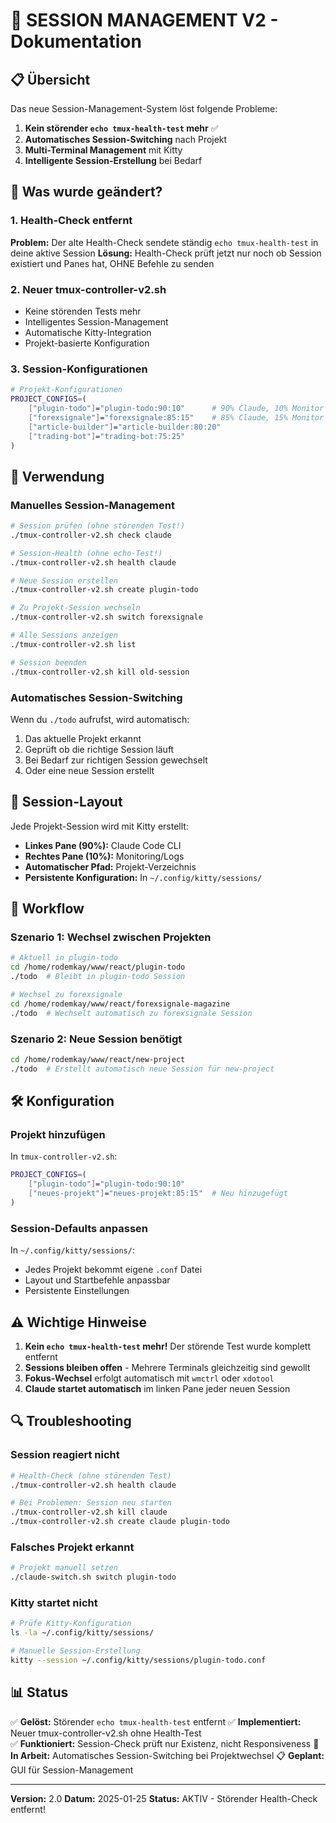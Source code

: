 # 🎯 SESSION MANAGEMENT V2 - Dokumentation

## 📋 Übersicht

Das neue Session-Management-System löst folgende Probleme:
1. **Kein störender `echo tmux-health-test` mehr** ✅
2. **Automatisches Session-Switching** nach Projekt
3. **Multi-Terminal Management** mit Kitty
4. **Intelligente Session-Erstellung** bei Bedarf

## 🔧 Was wurde geändert?

### 1. Health-Check entfernt
**Problem:** Der alte Health-Check sendete ständig `echo tmux-health-test` in deine aktive Session
**Lösung:** Health-Check prüft jetzt nur noch ob Session existiert und Panes hat, OHNE Befehle zu senden

### 2. Neuer tmux-controller-v2.sh
- Keine störenden Tests mehr
- Intelligentes Session-Management
- Automatische Kitty-Integration
- Projekt-basierte Konfiguration

### 3. Session-Konfigurationen

```bash
# Projekt-Konfigurationen
PROJECT_CONFIGS=(
    ["plugin-todo"]="plugin-todo:90:10"      # 90% Claude, 10% Monitor
    ["forexsignale"]="forexsignale:85:15"    # 85% Claude, 15% Monitor
    ["article-builder"]="article-builder:80:20"
    ["trading-bot"]="trading-bot:75:25"
)
```

## 🚀 Verwendung

### Manuelles Session-Management

```bash
# Session prüfen (ohne störenden Test!)
./tmux-controller-v2.sh check claude

# Session-Health (ohne echo-Test!)
./tmux-controller-v2.sh health claude

# Neue Session erstellen
./tmux-controller-v2.sh create plugin-todo

# Zu Projekt-Session wechseln
./tmux-controller-v2.sh switch forexsignale

# Alle Sessions anzeigen
./tmux-controller-v2.sh list

# Session beenden
./tmux-controller-v2.sh kill old-session
```

### Automatisches Session-Switching

Wenn du `./todo` aufrufst, wird automatisch:
1. Das aktuelle Projekt erkannt
2. Geprüft ob die richtige Session läuft
3. Bei Bedarf zur richtigen Session gewechselt
4. Oder eine neue Session erstellt

## 🎨 Session-Layout

Jede Projekt-Session wird mit Kitty erstellt:
- **Linkes Pane (90%):** Claude Code CLI
- **Rechtes Pane (10%):** Monitoring/Logs
- **Automatischer Pfad:** Projekt-Verzeichnis
- **Persistente Konfiguration:** In `~/.config/kitty/sessions/`

## 📝 Workflow

### Szenario 1: Wechsel zwischen Projekten
```bash
# Aktuell in plugin-todo
cd /home/rodemkay/www/react/plugin-todo
./todo  # Bleibt in plugin-todo Session

# Wechsel zu forexsignale
cd /home/rodemkay/www/react/forexsignale-magazine
./todo  # Wechselt automatisch zu forexsignale Session
```

### Szenario 2: Neue Session benötigt
```bash
cd /home/rodemkay/www/react/new-project
./todo  # Erstellt automatisch neue Session für new-project
```

## 🛠️ Konfiguration

### Projekt hinzufügen

In `tmux-controller-v2.sh`:
```bash
PROJECT_CONFIGS=(
    ["plugin-todo"]="plugin-todo:90:10"
    ["neues-projekt"]="neues-projekt:85:15"  # Neu hinzugefügt
)
```

### Session-Defaults anpassen

In `~/.config/kitty/sessions/`:
- Jedes Projekt bekommt eigene `.conf` Datei
- Layout und Startbefehle anpassbar
- Persistente Einstellungen

## ⚠️ Wichtige Hinweise

1. **Kein `echo tmux-health-test` mehr!** Der störende Test wurde komplett entfernt
2. **Sessions bleiben offen** - Mehrere Terminals gleichzeitig sind gewollt
3. **Fokus-Wechsel** erfolgt automatisch mit `wmctrl` oder `xdotool`
4. **Claude startet automatisch** im linken Pane jeder neuen Session

## 🔍 Troubleshooting

### Session reagiert nicht
```bash
# Health-Check (ohne störenden Test)
./tmux-controller-v2.sh health claude

# Bei Problemen: Session neu starten
./tmux-controller-v2.sh kill claude
./tmux-controller-v2.sh create claude plugin-todo
```

### Falsches Projekt erkannt
```bash
# Projekt manuell setzen
./claude-switch.sh switch plugin-todo
```

### Kitty startet nicht
```bash
# Prüfe Kitty-Konfiguration
ls -la ~/.config/kitty/sessions/

# Manuelle Session-Erstellung
kitty --session ~/.config/kitty/sessions/plugin-todo.conf
```

## 📊 Status

✅ **Gelöst:** Störender `echo tmux-health-test` entfernt
✅ **Implementiert:** Neuer tmux-controller-v2.sh ohne Health-Test  
✅ **Funktioniert:** Session-Check prüft nur Existenz, nicht Responsiveness
🔄 **In Arbeit:** Automatisches Session-Switching bei Projektwechsel
📋 **Geplant:** GUI für Session-Management

---

**Version:** 2.0
**Datum:** 2025-01-25
**Status:** AKTIV - Störender Health-Check entfernt!